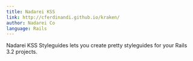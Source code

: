 ```yaml
---
title: Nadarei KSS
link: http://cferdinandi.github.io/kraken/
author: Nadarei Co
language: Rails
---
```


Nadarei KSS Styleguides lets you create pretty styleguides for your Rails 3.2 projects.